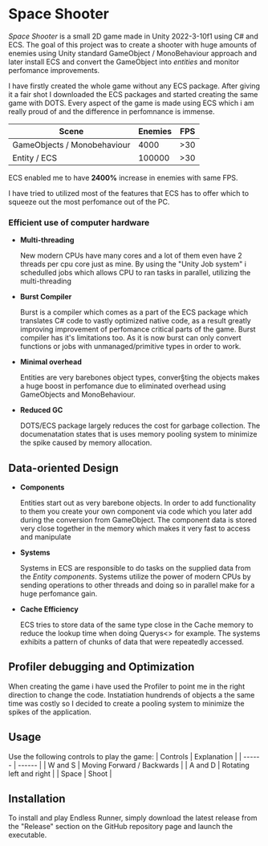 # **Space Shooter**
_Space Shooter_ is a small 2D game made in Unity 2022-3-10f1 using C# and ECS. The goal of this project was to create a shooter with huge amounts of enemies using Unity standard GameObject / MonoBehaviour approach and later install ECS and convert the GameObject into *entities* and monitor
perfomance improvements.

I have firstly created the whole game without any ECS package. After giving it a fair shot I downloaded the ECS packages and started creating the same game with DOTS. Every aspect of the game is made using ECS which i am really proud of and the difference in perfomnance is immense.

| Scene  |Enemies | FPS|
| ------ | ------ |------|
| GameObjects / Monobehaviour |  4000  | >30 | 
| Entity / ECS | 100000 | >30 | 

ECS enabled me to have **2400%** increase in enemies with same FPS.

I have tried to utilized most of the features that ECS has to offer which to squeeze out the most perfomance out of the PC. 
 
### Efficient use of computer hardware

- **Multi-threading**

  New modern CPUs have many cores and a lot of them even have 2 threads per cpu core just as mine. By using the "Unity Job system" i schedulled jobs which allows CPU to ran tasks in parallel, utilizing the multi-threading 
- **Burst Compiler**

  Burst is a compiler which comes as a part of the ECS package which translates C# code to vastly optimized native code, as a result greatly improving improvement of perfomance critical parts of the game. Burst compiler has it's limitations too. As it is now burst can only convert
  functions or jobs with unmanaged/primitive types in order to work.

- **Minimal overhead**

  Entities are very barebones object types, conver§ting the objects makes a huge boost in perfomance due to eliminated overhead using GameObjects and MonoBehaviour.

- **Reduced GC**

  DOTS/ECS package largely reduces the cost for garbage collection. The documenatation states that is uses memory pooling system to minimize the spike caused by memory allocation.


 ## Data-oriented Design

 - **Components**

   Entities start out as very barebone objects. In order to add functionality to them you create your own component via code which you later add during the conversion from GameObject. The component data is stored very close together in the memory which makes it very fast to access and       manipulate

 - **Systems**

   Systems in ECS are responsible to do tasks on the supplied data from the *Entity components*. Systems utilize the power of modern CPUs by sending operations to other threads and doing so in parallel make for a huge perfomance gain.

 - **Cache Efficiency**

   ECS tries to store data of the same type close in the Cache memory to reduce the lookup time when doing Querys<> for example. The systems exhibits a pattern of chunks of data that were repeatedly accessed. 
 
 ## Profiler debugging and Optimization

 When creating the game i have used the Profiler to point me in the right direction to change the code. Instatiation hundrends of objects a the same time was costly so I decided to create a pooling system to minimize the spikes of the application.


## Usage
Use the following controls to play the game:
| Controls  | Explanation |
| ------ | ------ |
| W and S |  Moving Forward / Backwards  | 
| A and D |  Rotating left and right | 
| Space | Shoot | 


## Installation
To install and play Endless Runner, simply download the latest release from the "Release" section on the GitHub repository page and launch the executable.
